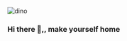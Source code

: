 ![dino](https://cdn.statically.io/img/wallpapercave.com/wp/wp2757874.gif)
### Hi there 👋,, make yourself home

